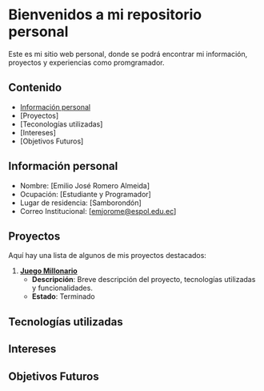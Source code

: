 # Bienvenidos a mi repositorio personal

Este es mi sitio web personal, donde se podrá encontrar mi información, proyectos y experiencias
como promgramador.

## Contenido
* [Información personal](#información-personal)
* [Proyectos]
* [Teconologías utilizadas]
* [Intereses]
* [Objetivos Futuros]

## Información personal
* Nombre: [Emilio José Romero Almeida]
* Ocupación: [Estudiante y Programador]
* Lugar de residencia: [Samborondón]
* Correo Institucional: [emjorome@espol.edu.ec]

## Proyectos

Aquí hay una lista de algunos de mis proyectos destacados:

1. **[Juego Millonario](https://github.com/Issac-Maza/POO-P3-G10-Parcial2.git)**
   - **Descripción**: Breve descripción del proyecto, tecnologías utilizadas y funcionalidades.
   - **Estado**: Terminado


## Tecnologías utilizadas

## Intereses

## Objetivos Futuros
